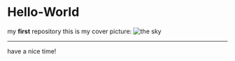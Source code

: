 # Hello-World
my **first** repository
this is my cover picture:
![the sky](C:\Users\dkr\Desktop\temp2\Dark-Sky-Preserves-Ontario-Title.jpg)

---

have a nice time!
